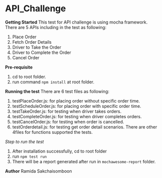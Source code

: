 # API_Challenge

 **Getting Started**
 This test for API challenge is using mocha framework. There are 5 APIs including in the test as following:
1) Place Order
2) Fetch Order Details
3) Driver to Take the Order
4) Driver to Complete the Order
5) Cancel Order

**Pre-requisite**
1) cd to root folder.
2) run command `npm install` at root folder.

**Running the test**
There are 6 test files as following:
1) testPlaceOrder.js: for placing order without specific order time.
2) testScheduleOrder.js: for placing order with specific order time.
3) testTakeOrder.js: for testing when driver takes orders.
4) testCompleteOrder.js: for testing when driver completes orders.
5) testCancelOrder.js: for testing when order is cancelled.
6) testOrderdetail.js: for testing get order detail scenarios.
There are other 4files for functions supported the tests.

*Step to run the test*
1) After installation successfully, cd to root folder
2) run `npm test run`
3) There will be a report generated after run in `mochawesome-report` folder.

**Author**
Ramida Sakchaisomboon
